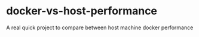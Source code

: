 # docker-vs-host-performance
A real quick project to compare between host machine docker performance
